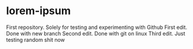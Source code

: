 # lorem-ipsum
First repository. Solely for testing and experimenting with Github
First edit. Done with new branch
Second edit. Done with git on linux
Third edit. Just testing random shit now
